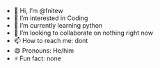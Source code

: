 - 👋 Hi, I’m @fnitew
- 👀 I’m interested in Coding
- 🌱 I’m currently learning python
- 💞️ I’m looking to collaborate on nothing right now
- 📫 How to reach me: dont
- 😄 Pronouns: He/him
- ⚡ Fun fact: none

<!---
fnitew/fnitew is a ✨ special ✨ repository because its `README.md` (this file) appears on your GitHub profile.
You can click the Preview link to take a look at your changes.
--->
